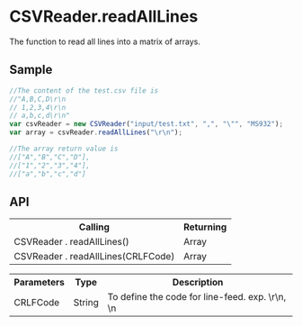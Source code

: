 <H1>CSVReader.readAllLines</H1>

The function to read all lines into a matrix of arrays.

<h2>Sample</h2>

```javascript
//The content of the test.csv file is 
//"A,B,C,D\r\n
// 1,2,3,4\r\n
// a,b,c,d\r\n"
var csvReader = new CSVReader("input/test.txt", ",", "\"", "MS932");
var array = csvReader.readAllLines("\r\n");	

//The array return value is
//["A","B","C","D"],
//["1","2","3","4"],
//["a","b","c","d"]
```

<h2>API</h2>

<table>
<tr><th>Calling</th><th>Returning</th></tr>
<tr><td>CSVReader . readAllLines()</td><td>Array</td></tr>
<tr><td>CSVReader . readAllLines(CRLFCode)</td><td>Array</td></tr>
</table>

<table>
<tr><th>Parameters</th><th>Type</th><th>Description</th></tr>
<tr><td>CRLFCode</td><td>String</td>
	<td>To define the code for line-feed. exp. \r\n, \n</td></tr>
</table>

